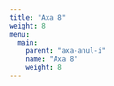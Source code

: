 ```yaml
---
title: "Axa 8"
weight: 8
menu:
  main:
    parent: "axa-anul-i"
    name: "Axa 8"
    weight: 8
---
```

